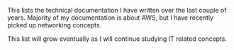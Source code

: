 This lists the technical documentation I have written over the last couple of years. Majority of my documentation is about AWS, but I have recently picked up networking concepts. 

This list will grow eventually as I will continue studying IT related concepts.